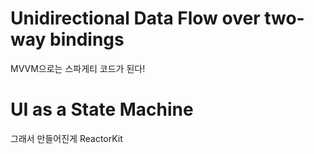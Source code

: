 # Unidirectional Data Flow over two-way bindings

MVVM으로는 스파게티 코드가 된다!
# UI as a State Machine

그래서 만들어진게 ReactorKit

